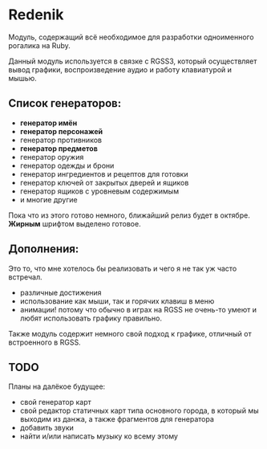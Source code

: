 # Redenik

Модуль, содержащий всё необходимое для разработки одноименного рогалика на Ruby.

Данный модуль используется в связке с RGSS3, который осуществляет вывод графики, воспроизведение аудио и работу клавиатурой и мышью.
## Список генераторов:
- **генератор имён**
- **генератор персонажей**
- генератор противников
- **генератор предметов**
- генератор оружия
- генератор одежды и брони
- генератор ингредиентов и рецептов для готовки
- генератор ключей от закрытых дверей и ящиков
- генератор ящиков с уровневым содержимым
- и многие другие

Пока что из этого готово немного, ближайший релиз будет в октябре. **Жирным** шрифтом выделено готовое.
## Дополнения:
Это то, что мне хотелось бы реализовать и чего я не так уж часто встречал.

- различные достижения
- использование как мыши, так и горячих клавиш в меню
- анимации! потому что обычно в играх на RGSS не очень-то умеют и любят использовать графику правильно.

Также модуль содержит немного свой подход к графике, отличный от встроенного в RGSS.

## TODO
Планы на далёкое будущее:

- свой генератор карт
- свой редактор статичных карт типа основного города, в который мы выходим из данжа, а также фрагментов для генератора
- добавить звуки
- найти и/или написать музыку ко всему этому